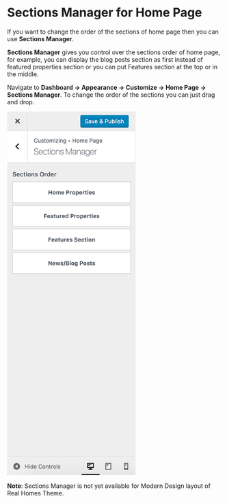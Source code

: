 # Sections Manager for Home Page

If you want to change the order of the sections of home page then you can use **Sections Manager**.

**Sections Manager** gives you control over the sections order of home page, for example, you can display the blog posts section as first instead of featured properties section or you can put Features section at the top or in the middle.

Navigate to **Dashboard → Appearance → Customize → Home Page → Sections Manager**. To change the order of the sections you can just drag and drop.

![Sections Manager for Home Page](images/home-setup/sections-manager.png)

**Note**: Sections Manager is not yet available for Modern Design layout of Real Homes Theme.